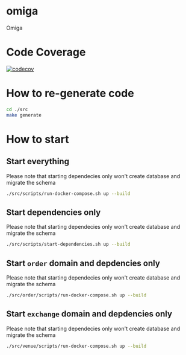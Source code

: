# omiga
Omiga

# Code Coverage
[![codecov](https://codecov.io/gh/omiga-group/omiga/branch/main/graph/badge.svg?token=R1BCXGRWWM)](https://codecov.io/gh/omiga-group/omiga)

# How to re-generate code
```bash
cd ./src
make generate
```

# How to start

## Start everything

Please note that starting dependecies only won't create database and migrate the schema

```bash
./src/scripts/run-docker-compose.sh up --build
```

## Start dependencies only

Please note that starting dependecies only won't create database and migrate the schema

```bash
./src/scripts/start-dependencies.sh up --build
```

## Start `order` domain and depdencies only

Please note that starting dependecies only won't create database and migrate the schema

```bash
./src/order/scripts/run-docker-compose.sh up --build
```

## Start `exchange` domain and depdencies only

Please note that starting dependecies only won't create database and migrate the schema

```bash
./src/venue/scripts/run-docker-compose.sh up --build
```

